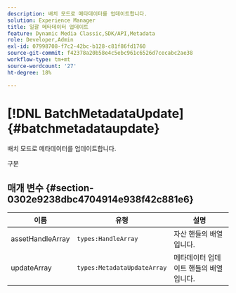 ```yaml
---
description: 배치 모드로 메타데이터를 업데이트합니다.
solution: Experience Manager
title: 일괄 메타데이터 업데이트
feature: Dynamic Media Classic,SDK/API,Metadata
role: Developer,Admin
exl-id: 07998708-f7c2-42bc-b128-c81f86fd1760
source-git-commit: f42378a20b58e4c5ebc961c6526d7cecabc2ae38
workflow-type: tm+mt
source-wordcount: '27'
ht-degree: 18%

---
```


# [!DNL BatchMetadataUpdate]{#batchmetadataupdate}

배치 모드로 메타데이터를 업데이트합니다.

구문

## 매개 변수 {#section-0302e9238dbc4704914e938f42c881e6}

| 이름 | 유형 | 설명 |
|---|---|---|
| assetHandleArray | `types:HandleArray` | 자산 핸들의 배열입니다. |
| updateArray | `types:MetadataUpdateArray` | 메타데이터 업데이트 핸들의 배열입니다. |
